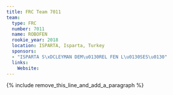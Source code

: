 ```yaml
---
title: FRC Team 7011
team:
  type: FRC
  number: 7011
  name: ROBOFEN
  rookie_year: 2018
  location: ISPARTA, Isparta, Turkey
  sponsors:
  - "ISPARTA S\xDCLEYMAN DEM\u0130REL FEN L\u0130SES\u0130"
  links:
    Website:
---
```


{% include remove_this_line_and_add_a_paragraph %}
